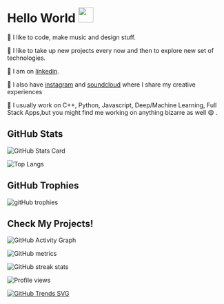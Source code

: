 # Hello World <img src="https://raw.githubusercontent.com/MartinHeinz/MartinHeinz/master/wave.gif" width="35px">

🌱 I like to code, make music and design stuff.

🔭 I like to take up new projects every now and then to explore new set of technologies.

💬 I am on [linkedin].

👯 I also have [instagram] and [soundcloud] where I share my creative experiences

🤔 I usually work on C++, Python, Javascript, Deep/Machine Learning, Full Stack Apps,but you might find me working on anything bizarre as well 😄 .

## GitHub Stats

![GitHub Stats Card]

![Top Langs]



## GitHub Trophies

![gitHub trophies]

## __Check My Projects!__

[linkedin]: https://www.linkedin.com/in/kaushal1011/
[instagram]: https://www.instagram.com/kau5hal10/
[soundcloud]: https://soundcloud.com/kau5hal10
[github stats card]: https://github-readme-stats.vercel.app/api?username=kaushal1011
[github trophies]: https://github-profile-trophy.vercel.app/?username=kaushal1011&column=4&margin-w=18&margin-h=15
[top langs]:https://github-readme-stats.vercel.app/api/top-langs/?username=kaushal1011 
[Top Langs]:(https://github-readme-stats.vercel.app/api/top-langs/?username=kaushal1011&layout=compact)

![GitHub Activity Graph](https://activity-graph.herokuapp.com/graph?username=kaushal1011)  

![GitHub metrics](https://metrics.lecoq.io/kaushal1011)  

![GitHub streak stats](https://github-readme-streak-stats.herokuapp.com/?user=kaushal1011)  

![Profile views](https://gpvc.arturio.dev/kaushal1011) 

[![GitHub Trends SVG](https://api.githubtrends.io/user/svg/avgupta456/langs)](https://githubtrends.io)
